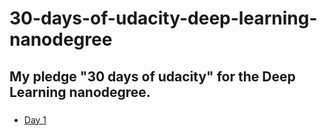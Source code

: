 # 30-days-of-udacity-deep-learning-nanodegree

## My pledge "30 days of udacity" for the Deep Learning nanodegree.

###

- [Day 1]('/Day1/Day1.md')				